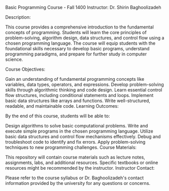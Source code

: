 Basic Programming Course - Fall 1400
Instructor: Dr. Shirin Baghoolizadeh

Description:

This course provides a comprehensive introduction to the fundamental concepts of programming. Students will learn the core principles of problem-solving, algorithm design, data structures, and control flow using a chosen programming language.  The course will equip students with the foundational skills necessary to develop basic programs, understand programming paradigms, and prepare for further study in computer science.

Course Objectives:

Gain an understanding of fundamental programming concepts like variables, data types, operators, and expressions.
Develop problem-solving skills through algorithmic thinking and code design.
Learn essential control flow structures, including conditional statements and loops.
Implement basic data structures like arrays and functions.
Write well-structured, readable, and maintainable code.
Learning Outcomes:

By the end of this course, students will be able to:

Design algorithms to solve basic computational problems.
Write and execute simple programs in the chosen programming language.
Utilize basic data structures and control flow mechanisms effectively.
Debug and troubleshoot code to identify and fix errors.
Apply problem-solving techniques to new programming challenges.
Course Materials:

This repository will contain course materials such as lecture notes, assignments, labs, and additional resources.
Specific textbooks or online resources might be recommended by the instructor.
Instructor Contact:

Please refer to the course syllabus or Dr. Baghoolizadeh's contact information provided by the university for any questions or concerns.
